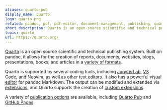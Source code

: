 ```yaml
---
aliases: quarto-pub
display_name: quarto
logo: quarto.png
related: pandoc, pdf, pdf-editor, document-management, publishing, quarto-extension, quarto-template, markdown, rmarkdown
short_description: Quarto is an open-source scientific and technical publishing system built on Pandoc.
topic: quarto
url: https://quarto.org/
---
```


[Quarto](https://quarto.org/) is an open source scientific and technical publishing system. Built on pandoc, it allows for the creation of reports, documents, websites, blogs, presentations, books, and articles in a [variety of formats](https://quarto.org/docs/output-formats/all-formats.html). 

Quarto is supported by several coding tools, including [JupyterLab](https://quarto.org/docs/tools/jupyter-lab.html), [VS Code](https://quarto.org/docs/tools/vscode.html), and [Neovim](https://quarto.org/docs/tools/neovim.html), as well as other [text editors](https://quarto.org/docs/tools/text-editors.html). It also has a powerful [visual editor](https://quarto.org/docs/visual-editor/) for pandoc Markdown. The output can be modified and extended via [extensions](https://quarto.org/docs/extensions/), and Quarto supports the creation of [custom extensions](https://quarto.org/docs/extensions/creating.html).

A variety of [publication options](https://quarto.org/docs/publishing/) are available, including [Quarto Pub](https://quarto.org/docs/publishing/quarto-pub.html) and [GitHub Pages](https://quarto.org/docs/publishing/github-pages.html).
